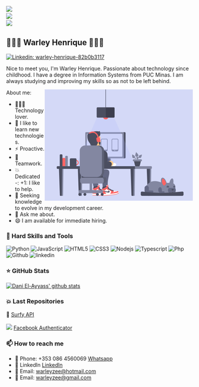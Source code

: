 ![](https://komarev.com/ghpvc/?username=warleyzee&color=36b812)<br>
![](https://img.shields.io/github/followers/warleyzee?style=social)<br>
![](https://img.shields.io/github/stars/warleyzee?style=social)<br>


## 👨🏽‍💻 Warley Henrique 👨🏽‍💻
[![Linkedin: warley-henrique-82b0b3117](https://img.shields.io/badge/-Warley%20Henrique-blue?style=flat-square&logo=Linkedin&logoColor=white&link=https://www.linkedin.com/in/warley-henrique-82b0b3117/)](https://www.linkedin.com/in/warley-henrique-82b0b3117/)

Nice to meet you, I'm Warley Henrique.
Passionate about technology since childhood. I have a degree in Information Systems from PUC Minas.
I am always studying and improving my skills so as not to be left behind. 

About me:
<img align = "right" alt = "GIF" src = "dev2.gif" width = "400px" />
- 👨🏽‍💻 Technology lover.
- 📘 I like to learn new technologies.
- ⚡ Proactive.
- 👫 Teamwork.
- 💥 Dedicated
-: +1: I like to help.
- 💼 Seeking knowledge to evolve in my development career.
- 💬 Ask me about.
- 😄 I am available for immediate hiring. 

### 💼 Hard Skills and Tools

<p align="left"> 
   <img src="https://icongr.am/devicon/python-original.svg?size=48&color=currentColor" alt="Python"/> 
  <img src="https://icongr.am/devicon/javascript-original.svg?size=40&color=currentColor" alt="JavaScript"/> 
  <img src="https://icongr.am/devicon/html5-original-wordmark.svg?size=48&color=currentColor" alt="HTML5"/> 
  <img src="https://icongr.am/devicon/css3-original-wordmark.svg?size=48&color=currentColor" alt="CSS3"/>
  <img src="https://icongr.am/devicon/nodejs-original.svg?size=48&color=currentColor" alt="Nodejs"/>
  <img src="https://icongr.am/devicon/typescript-original.svg?size=48&color=currentColor" alt="Typescript"/>
  <img src="https://icongr.am/devicon/postgresql-original.svg?size=48&color=currentColor" alt="Php"/> 
  <img src="https://icongr.am/devicon/github-original-wordmark.svg?size=48&color=currentColor" alt="Github"/> 
  <img src="https://icongr.am/devicon/linkedin-original-wordmark.svg?size=48&color=currentColor" alt="linkedin"/>
</p>

### ⭐ GitHub Stats 
[![Dani El-Ayyass' github stats](https://github-readme-stats.vercel.app/api?username=warleyzee&show_icons=true)](https://github.com/anuraghazra/github-readme-stats)

### 💥 Last Repositories
  🌊 <a href="https://github.com/warleyzee/surfy_API">Surfy API</a> 
      <br>
      <br>
  <img src="https://icongr.am/devicon/facebook-original.svg?size=18&color=currentColor"/>  <a href ="https://github.com/warleyzee/Facebook_Authenticator"> Facebook Authenticator</a> <br>

### 📫 How to reach me

- :iphone:  Phone: +353 086 4560069 [Whatsapp](https://api.whatsapp.com/send?phone=3530864560069&text=Hi%20there!)
- 👨 LinkedIn [LinkedIn](https://www.linkedin.com/in/dayyass/)
- 📧 Email: warleyzee@hotmail.com
- 📧 Email: warleyzee@gmail.com



